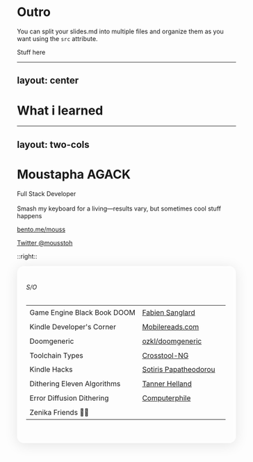 # Outro

You can split your slides.md into multiple files and organize them as you want using the `src` attribute.

Stuff here

---
layout: center
---
# What i learned


---
layout: two-cols
---

# <div class="doom-gradient">Moustapha AGACK</div>
Full Stack Developer <br/><br/>
Smash my keyboard for a living—results vary, but sometimes cool stuff happens


[bento.me/mouss](https://bento.me/mouss)

[Twitter @mousstoh](https://x.com/home)


::right::

<div class="thanks" w-full h-full>

######  S/O <streamline-hearts-symbol />




|                             |                                                                                                     |                                                                                |
|-----------------------------|-----------------------------------------------------------------------------------------------------|--------------------------------------------------------------------------------|
| Game Engine Black Book DOOM | [Fabien Sanglard](https://fabiensanglard.net/gebbdoom/)                                             | <streamline-interface-content-book-content-books-book-close/>                  |
| Kindle Developer's Corner   | [Mobilereads.com](https://www.mobileread.com/forums/forumdisplay.php?f=150)                         | <streamline-interface-layout-2-column-header-layout-layouts-masthead-sidebar/> |
| Doomgeneric                 | [ozkl/doomgeneric](https://github.com/ozkl/doomgeneric)                                             | <streamline-code-monitor-1 />                                                  |
| Toolchain Types             | [Crosstool-NG](https://crosstool-ng.github.io/docs/toolchain-types/)                                | <streamline-interface-file-text-text-common-file />                            |
| Kindle Hacks                | [Sotiris Papatheodorou](https://git.sr.ht/~sotirisp/kindle-hacks)                                   | <streamline-code-monitor-1 />                                                  |
| Dithering Eleven Algorithms | [Tanner Helland](https://tannerhelland.com/2012/12/28/dithering-eleven-algorithms-source-code.html) | <streamline-interface-file-text-text-common-file />                            |
| Error Diffusion Dithering   | [Computerphile](https://www.youtube.com/watch?v=ico4fJfohMQ)                                        | <streamline-computer-logo-youtube-youtube-clip-social-video/>                  |
| Zenika Friends 🙏🏽         |                                                                                                     |                                                                                |

<br/>

<PoweredBySlidev class="slidev-thanks"/>

</div>


<style>
.thanks {
    font-size: 14px;
    border-radius: 16px;
    box-shadow: 0 4px 30px rgba(0, 0, 0, 0.1);
    backdrop-filter: blur(4.7px);
    -webkit-backdrop-filter: blur(4.7px);
    border: 1px solid rgba(255, 255, 255, 0.3);
    padding: 20px;
}

td {
    padding-top: 0.4rem;
    padding-bottom: 0.4rem;
}

.slidev-thanks {
    margin-top: 25px;
}

</style>
